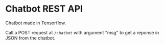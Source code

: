 # Chatbot REST API

Chatbot made in Tensorflow.

Call a POST request at `/chatbot` with argument "msg" to get a reponse in JSON from the chatbot.